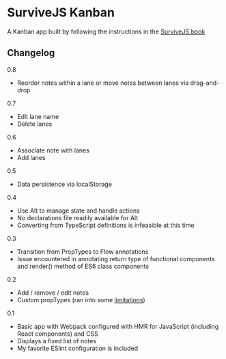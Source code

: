 # SurviveJS Kanban

A Kanban app built by following the instructions in the [SurviveJS book](https://survivejs.com/)

## Changelog

0.8
  * Reorder notes within a lane or move notes between lanes via drag-and-drop

0.7
  * Edit lane name
  * Delete lanes

0.6
  * Associate note with lanes
  * Add lanes

0.5
  * Data persistence via localStorage

0.4
  * Use Alt to manage state and handle actions
  * No declarations file readily available for Alt
  * Converting from TypeScript definitions is infeasible at this time

0.3
  * Transition from PropTypes to Flow annotations
  * Issue encountered in annotating return type of functional components and render() method of ES6 class components

0.2
  * Add / remove / edit notes
  * Custom propTypes (ran into some [limitations](https://github.com/facebook/react/issues/4811))

0.1
  * Basic app with Webpack configured with HMR for JavaScript (including React components) and CSS
  * Displays a fixed list of notes
  * My favorite ESlint configuration is included
